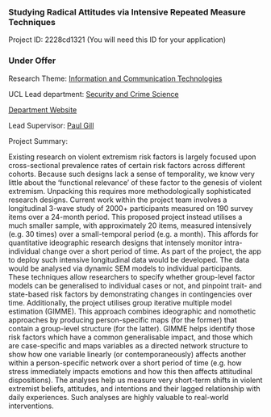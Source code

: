 ### Studying Radical Attitudes via Intensive Repeated Measure Techniques

Project ID: 2228cd1321
(You will need this ID for your application)

### Under Offer

Research Theme: [Information and Communication Technologies](../themes/information-and-communication-technologies.md)

UCL Lead department: [Security and Crime Science](../departments/security-and-crime-science.md)

[Department Website](https://www.ucl.ac.uk/security-crime-science)

Lead Supervisor: [Paul Gill](https://profiles.ucl.ac.uk/34998)

Project Summary:

Existing research on violent extremism risk factors is largely focused upon cross-sectional prevalence rates of certain risk factors across different cohorts. Because such designs lack a sense of temporality, we know very little about the ‘functional relevance’ of these factor to the genesis of violent extremism. Unpacking this requires more methodologically sophisticated research designs. Current work within the project team involves a longitudinal 3-wave study of 2000+ participants measured on 190 survey items over a 24-month period. This proposed project instead utilises a much smaller sample, with approximately 20 items, measured intensively (e.g. 30 times) over a small-temporal period (e.g. a month). This affords for quantitative ideographic research designs that intensely monitor intra-individual change over a short period of time. As part of the project, the app to deploy such intensive longitudinal data would be developed. The data would be analysed via dynamic SEM models to individual participants. These techniques allow researchers to specify whether group-level factor models can be generalised to individual cases or not, and pinpoint trait- and state-based risk factors by demonstrating changes in contingencies over time. Additionally, the project utilises group iterative multiple model estimation (GIMME). This approach combines ideographic and nomothetic approaches by producing person-specific maps (for the former) that contain a group-level structure (for the latter). GIMME helps identify those risk factors which have a common generalisable impact, and those which are case-specific and maps variables as a directed network structure to show how one variable linearly (or contemporaneously) affects another within a person-specific network over a short period of time (e.g. how stress immediately impacts emotions and how this then affects attitudinal dispositions). The analyses help us measure very short-term shifts in violent extremist beliefs, attitudes, and intentions and their lagged relationship with daily experiences. Such analyses are highly valuable to real-world interventions.
